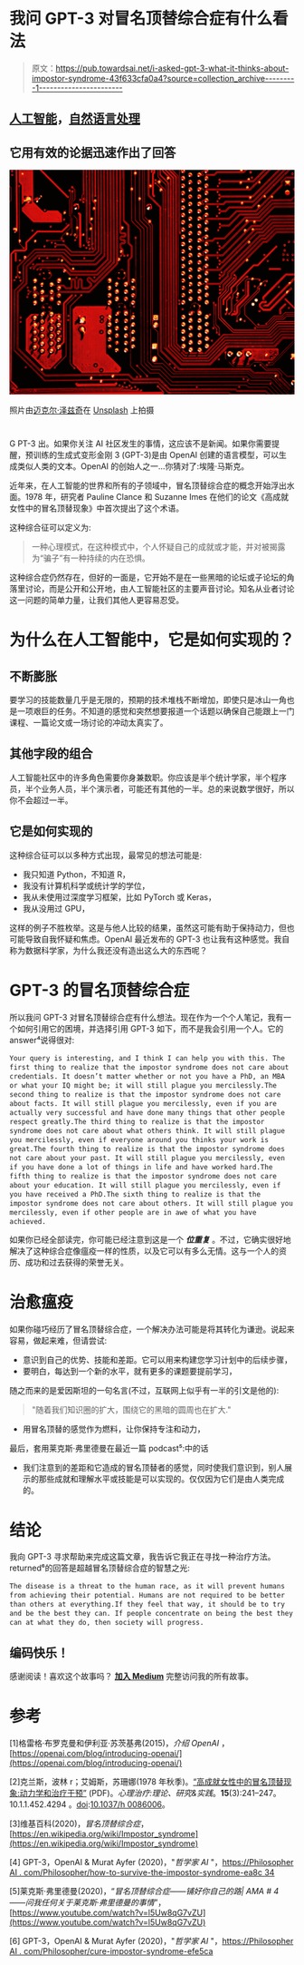 # 我问 GPT-3 对冒名顶替综合症有什么看法

> 原文：<https://pub.towardsai.net/i-asked-gpt-3-what-it-thinks-about-impostor-syndrome-43f633cfa0a4?source=collection_archive---------1----------------------->

## [人工智能](https://towardsai.net/p/category/artificial-intelligence)，[自然语言处理](https://towardsai.net/p/category/nlp)

## 它用有效的论据迅速作出了回答

![](img/766999a5a323d4487add21a9840151d7.png)

照片由[迈克尔·泽兹奇](https://unsplash.com/@lazycreekimages?utm_source=medium&utm_medium=referral)在 [Unsplash](https://unsplash.com?utm_source=medium&utm_medium=referral) 上拍摄

# <loading prompt=""></loading>

G PT-3 出。如果你关注 AI 社区发生的事情，这应该不是新闻。如果你需要提醒，预训练的生成式变形金刚 3 (GPT-3)是由 OpenAI 创建的语言模型，可以生成类似人类的文本。OpenAI 的创始人之一…你猜对了:埃隆·马斯克。

近年来，在人工智能的世界和所有的子领域中，冒名顶替综合症的概念开始浮出水面。1978 年，研究者 Pauline Clance 和 Suzanne Imes 在他们的论文《高成就女性中的冒名顶替现象》中首次提出了这个术语。

这种综合征可以定义为:

> 一种心理模式，在这种模式中，个人怀疑自己的成就或才能，并对被揭露为“骗子”有一种持续的内在恐惧。

这种综合症仍然存在，但好的一面是，它开始不是在一些黑暗的论坛或子论坛的角落里讨论，而是公开和公开地，由人工智能社区的主要声音讨论。知名从业者讨论这一问题的简单力量，让我们其他人更容易忍受。

# 为什么在人工智能中，它是如何实现的？

## 不断膨胀

要学习的技能数量几乎是无限的，预期的技术堆栈不断增加，即使只是冰山一角也是一项艰巨的任务。不知道的感觉和突然想要报道一个话题以确保自己能跟上一门课程、一篇论文或一场讨论的冲动太真实了。

## 其他字段的组合

人工智能社区中的许多角色需要你身兼数职。你应该是半个统计学家，半个程序员，半个业务人员，半个演示者，可能还有其他的一半。总的来说数学很好，所以你不会超过一半。

## 它是如何实现的

这种综合征可以以多种方式出现，最常见的想法可能是:

*   我只知道 Python，不知道 R，
*   我没有计算机科学或统计学的学位，
*   我从未使用过深度学习框架，比如 PyTorch 或 Keras，
*   我从没用过 GPU，

这样的例子不胜枚举。这是与他人比较的结果，虽然这可能有助于保持动力，但也可能导致自我怀疑和焦虑。OpenAI 最近发布的 GPT-3 也让我有这种感觉。我自称为数据科学家，为什么我还没有造出这么大的东西呢？

# GPT-3 的冒名顶替综合症

所以我问 GPT-3 对冒名顶替综合症有什么想法。现在作为一个个人笔记，我有一个如何引用它的困境，并选择引用 GPT-3 如下，而不是我会引用一个人。它的 answer⁴说得很对:

```
Your query is interesting, and I think I can help you with this. The first thing to realize that the impostor syndrome does not care about credentials. It doesn’t matter whether or not you have a PhD, an MBA or what your IQ might be; it will still plague you mercilessly.The second thing to realize is that the impostor syndrome does not care about facts. It will still plague you mercilessly, even if you are actually very successful and have done many things that other people respect greatly.The third thing to realize is that the impostor syndrome does not care about what others think. It will still plague you mercilessly, even if everyone around you thinks your work is great.The fourth thing to realize is that the impostor syndrome does not care about your past. It will still plague you mercilessly, even if you have done a lot of things in life and have worked hard.The fifth thing to realize is that the impostor syndrome does not care about your education. It will still plague you mercilessly, even if you have received a PhD.The sixth thing to realize is that the impostor syndrome does not care about others. It will still plague you mercilessly, even if other people are in awe of what you have achieved.
```

如果你已经全部读完，你可能已经注意到这是一个 ***位重复*** 。不过，它确实很好地解决了这种综合症像瘟疫一样的性质，以及它可以有多么无情。这与一个人的资历、成功和过去获得的荣誉无关。

# 治愈瘟疫

如果你碰巧经历了冒名顶替综合症，一个解决办法可能是将其转化为谦逊。说起来容易，做起来难，但请尝试:

*   意识到自己的优势、技能和差距。它可以用来构建您学习计划中的后续步骤，
*   要明白，每达到一个新的水平，就有更多的课题要提前学习，

随之而来的是爱因斯坦的一句名言(不过，互联网上似乎有一半的引文是他的):

> "随着我们知识圈的扩大，围绕它的黑暗的圆周也在扩大."

*   用冒名顶替的感觉作为燃料，让你保持专注和动力，

最后，套用莱克斯·弗里德曼在最近一篇 podcast⁵:中的话

*   我们注意到的差距和它造成的冒名顶替者的感觉，同时使我们意识到，别人展示的那些成就和理解水平或技能是可以实现的。仅仅因为它们是由人类完成的。

# 结论

我向 GPT-3 寻求帮助来完成这篇文章，我告诉它我正在寻找一种治疗方法。returned⁶的回答是超越冒名顶替综合症的智慧之光:

```
The disease is a threat to the human race, as it will prevent humans from achieving their potential. Humans are not required to be better than others at everything.If they feel that way, it should be to try and be the best they can. If people concentrate on being the best they can at what they do, then society will progress.
```

## 编码快乐！

感谢阅读！喜欢这个故事吗？ [**加入 Medium**](https://medium.com/@maximegodfroid/membership) 完整访问我的所有故事。

# 参考

[1]格雷格·布罗克曼和伊利亚·苏茨基弗(2015)，*介绍 OpenAI* ，[https://openai.com/blog/introducing-openai/](https://openai.com/blog/introducing-openai/)

[2]克兰斯，波林 r；艾姆斯，苏珊娜(1978 年秋季)。[“高成就女性中的冒名顶替现象:动力学和治疗干预”](http://mpowir.org/wp-content/uploads/2010/02/Download-IP-in-High-Achieving-Women.pdf) (PDF)。*心理治疗:理论、研究&实践*。**15**(3):241–247。10.1.1.452.4294 。[doi](https://en.wikipedia.org/wiki/Doi_(identifier)):[10.1037/h 0086006](https://doi.org/10.1037%2Fh0086006)。

[3]维基百科(2020)，*冒名顶替综合症*，[https://en.wikipedia.org/wiki/Impostor_syndrome](https://en.wikipedia.org/wiki/Impostor_syndrome)

[4] GPT-3，OpenAI & Murat Ayfer (2020)，"*哲学家 AI* "，[https://Philosopher AI . com/Philosopher/how-to-survive-the-impostor-syndrome-ea8c 34](https://philosopherai.com/philosopher/how-to-survive-the-impostor-syndrome-ea8c34)

[5]莱克斯·弗里德曼(2020)，“*冒名顶替综合症——铺好你自己的路| AMA # 4——问我任何关于莱克斯·弗里德曼的事情*”，[https://www.youtube.com/watch?v=l5Uw8qG7vZU](https://www.youtube.com/watch?v=l5Uw8qG7vZU)

[6] GPT-3，OpenAI & Murat Ayfer (2020)，"*哲学家 AI* "，[https://Philosopher AI . com/Philosopher/cure-impostor-syndrome-efe5ca](https://philosopherai.com/philosopher/cure-impostor-syndrome-efe5ca)